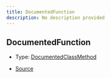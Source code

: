 ```yaml
---
title: DocumentedFunction
description: No description provided
---
```


## DocumentedFunction

- Type: [DocumentedClassMethod](/docs/markdown/types/DocumentedClassMethod.md)

- [Source](https://github.com/neplextech/micro-docgen/blob/515b36b40a80a8da0e52785839d6336deb90e3f3/src/serializers/FunctionSerializer.ts#L6)